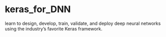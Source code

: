# keras_for_DNN
learn to design, develop, train, validate, and deploy deep neural networks using the industry’s favorite Keras framework. 
